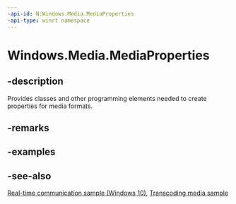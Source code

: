 ```yaml
---
-api-id: N:Windows.Media.MediaProperties
-api-type: winrt namespace
---
```


# Windows.Media.MediaProperties

## -description

Provides classes and other programming elements needed to create properties for media formats.

## -remarks

## -examples

## -see-also

[Real-time communication sample (Windows 10)](https://github.com/Microsoft/Windows-universal-samples/tree/master/Samples/SimpleCommunication), [Transcoding media sample](https://github.com/Microsoft/Windows-universal-samples/tree/master/Samples/MediaTranscoding)
